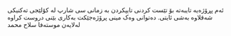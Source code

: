ئەم پڕۆژەیە تایبەتە بۆ تێست کردنی تایپکردن بە زمانی سی شارپ لە کۆلێجی تەکنیکی شەقلاوە بەشی ئایتی. دەتوانی وەک مینی پرۆژەجێکت بەکاری بێنی 
دروست کراوە لەلایەن 
موستەفا سلاح محمد 
